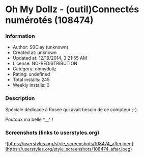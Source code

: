 # Oh My Dollz - (outil)Connectés numérotés (108474)

### Information
- Author: S9Clay (unknown)
- Created at: unknown
- Updated at: 12/19/2014, 3:21:55 AM
- License: NO-REDISTRIBUTION
- Category: ohmydollz
- Rating: undefined
- Total installs: 245
- Weekly installs: 0


### Description
Spéciale dédicace à Rosee qui avait besoin de ce compteur ;-).

Poutoux ma belle ^__^ !


### Screenshots (links to userstyles.org)
![https://userstyles.org/style_screenshots/108474_after.jpeg](https://userstyles.org/style_screenshots/108474_after.jpeg)


